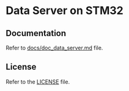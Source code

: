 # Data Server on STM32

## Documentation

Refer to [docs/doc_data_server.md](docs/doc_data_server.md) file.

## License 

Refer to the [LICENSE](LICENSE) file.



